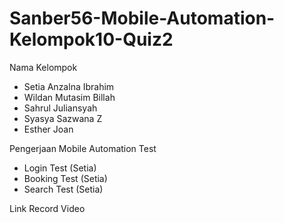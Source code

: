 # Sanber56-Mobile-Automation-Kelompok10-Quiz2

Nama Kelompok
- Setia Anzalna Ibrahim
- Wildan Mutasim Billah
- Sahrul Juliansyah
- Syasya Sazwana Z
- Esther Joan

Pengerjaan Mobile Automation Test

- Login Test (Setia)
- Booking Test (Setia)
- Search Test (Setia)

Link Record Video